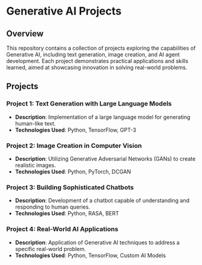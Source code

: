 # Generative AI Projects

## Overview

This repository contains a collection of projects exploring the capabilities of Generative AI, including text generation, image creation, and AI agent development. Each project demonstrates practical applications and skills learned, aimed at showcasing innovation in solving real-world problems.

## Projects

### Project 1: Text Generation with Large Language Models

- **Description**: Implementation of a large language model for generating human-like text.
- **Technologies Used**: Python, TensorFlow, GPT-3

### Project 2: Image Creation in Computer Vision

- **Description**: Utilizing Generative Adversarial Networks (GANs) to create realistic images.
- **Technologies Used**: Python, PyTorch, DCGAN

### Project 3: Building Sophisticated Chatbots

- **Description**: Development of a chatbot capable of understanding and responding to human queries.
- **Technologies Used**: Python, RASA, BERT

### Project 4: Real-World AI Applications

- **Description**: Application of Generative AI techniques to address a specific real-world problem.
- **Technologies Used**: Python, TensorFlow, Custom AI Models
